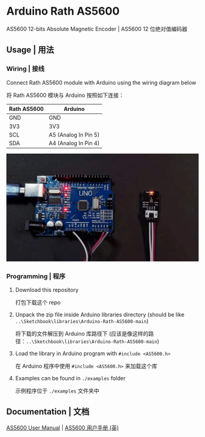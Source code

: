 # Arduino Rath AS5600

AS5600 12-bits Absolute Magnetic Encoder | AS5600 12 位绝对值编码器

## Usage | 用法

### Wiring | 接线

Connect Rath AS5600 module with Arduino using the wiring diagram below

将 Rath AS5600 模块与 Arduino 按照如下连接：

| Rath AS5600 | Arduino              |
| ----------- | -------------------- |
| GND         | GND                  |
| 3V3         | 3V3                  |
| SCL         | A5 (Analog In Pin 5) |
| SDA         | A4 (Analog In Pin 4) |

![wiring](https://raw.githubusercontent.com/uncertainty-cc/Arduino-Rath-AS5600/main/docs/img/wiring.jpg)

### Programming | 程序

1. Download this repository

    打包下载这个 repo

2. Unpack the zip file inside Arduino libraries directory (should be like `..\Sketchbook\libraries\Arduino-Rath-AS5600-main`)

    将下载的文件解压到 Arduino 库路径下 (应该是像这样的路径：`..\Sketchbook\libraries\Arduino-Rath-AS5600-main`)

3. Load the library in Arduino program with `#include <AS5600.h>`

    在 Arduino 程序中使用 `#include <AS5600.h>` 来加载这个库

4. Examples can be found in `./examples` folder

    示例程序位于 `./examples` 文件夹中

## Documentation | 文档

[AS5600 User Manual](https://raw.githubusercontent.com/uncertainty-cc/Arduino-Rath-AS5600/main/docs/AS5600_DS000365_5-00.pdf) | [AS5600 用户手册 (英)](https://raw.githubusercontent.com/uncertainty-cc/Arduino-Rath-AS5600/main/docs/AS5600_DS000365_5-00.pdf)